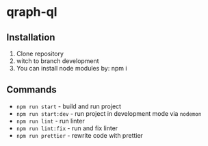 # qraph-ql


## Installation

1. Clone repository
2. witch to branch development
3. You can install node modules by: npm i

## Commands

- `npm run start` - build and run project
- `npm run start:dev` - run project in development mode via `nodemon`
- `npm run lint` - run linter
- `npm run lint:fix` - run and fix linter
- `npm run prettier` - rewrite code with prettier